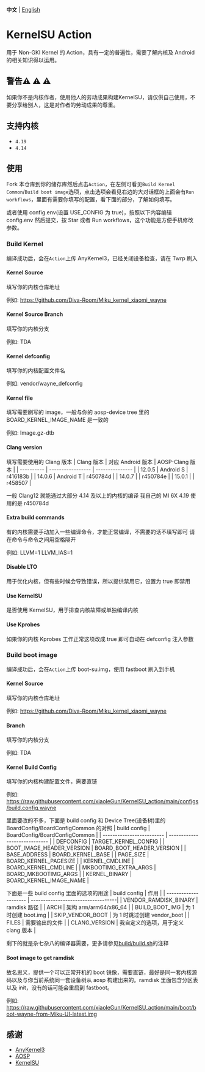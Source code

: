 **中文** | [English](README_EN.md)

# KernelSU Action

用于 Non-GKI Kernel 的 Action，具有一定的普遍性，需要了解内核及 Android 的相关知识得以运用。

## 警告:warning: :warning: :warning:

如果你不是内核作者，使用他人的劳动成果构建KernelSU，请仅供自己使用，不要分享给别人，这是对作者的劳动成果的尊重。

## 支持内核

- `4.19`
- `4.14`

## 使用

Fork 本仓库到你的储存库然后点击`Action`，在左侧可看见`Build Kernel Common`/`Build boot image`选项，点击选项会看见右边的大对话框的上面会有`Run workflows`，里面有需要你填写的配置，看下面的部分，了解如何填写。

或者使用 config.env(设置 USE_CONFIG 为 true)，按照以下内容编辑 config.env 然后提交，按 Star 或者 Run workflows，这个功能是方便手机修改参数。

### Build Kernel

编译成功后，会在`Action`上传 AnyKernel3，已经关闭设备检查，请在 Twrp 刷入

#### Kernel Source

填写你的内核仓库地址

例如: https://github.com/Diva-Room/Miku_kernel_xiaomi_wayne

#### Kernel Source Branch

填写你的内核分支

例如: TDA

#### Kernel defconfig

填写你的内核配置文件名

例如: vendor/wayne_defconfig

#### Kernel file

填写需要刷写的 image，一般与你的 aosp-device tree 里的 BOARD_KERNEL_IMAGE_NAME 是一致的

例如: Image.gz-dtb

#### Clang version

填写需要使用的 Clang 版本
| Clang 版本 | 对应 Android 版本 | AOSP-Clang 版本 |
| ---------- | ----------------- | --------------- |
| 12.0.5 | Android S | r416183b |
| 14.0.6 | Android T | r450784d |
| 14.0.7 | | r450784e |
| 15.0.1 | | r458507 |

一般 Clang12 就能通过大部分 4.14 及以上的内核的编译
我自己的 MI 6X 4.19 使用的是 r450784d

#### Extra build commands

有的内核需要手动加入一些编译命令，才能正常编译，不需要的话不填写即可
请在命令与命令之间用空格隔开

例如: LLVM=1 LLVM_IAS=1

#### Disable LTO

用于优化内核，但有些时候会导致错误，所以提供禁用它，设置为 true 即禁用

#### Use KernelSU

是否使用 KernelSU，用于排查内核故障或单独编译内核

#### Use Kprobes

如果你的内核 Kprobes 工作正常这项改成 true 即可自动在 defconfig 注入参数

### Build boot image

编译成功后，会在`Action`上传 boot-su.img，使用 fastboot 刷入到手机

#### Kernel Source

填写你的内核仓库地址

例如: https://github.com/Diva-Room/Miku_kernel_xiaomi_wayne

#### Branch

填写你的内核分支

例如: TDA

#### Kernel Build Config

填写你的内核构建配置文件，需要直链

例如: https://raw.githubusercontent.com/xiaoleGun/KernelSU_action/main/configs/build.config.wayne

里面要改的不多，下面是 build config 和 Device Tree(设备树)里的 BoardConfig/BoardConfigCommon 的对照
| build config | BoardConfig/BoardConfigCommon |
| ------------------------- | ----------------------------- |
| DEFCONFIG | TARGET_KERNEL_CONFIG |
| BOOT_IMAGE_HEADER_VERSION | BOARD_BOOT_HEADER_VERSION |
| BASE_ADDRESS | BOARD_KERNEL_BASE |
| PAGE_SIZE | BOARD_KERNEL_PAGESIZE |
| KERNEL_CMDLINE | BOARD_KERNEL_CMDLINE |
| MKBOOTIMG_EXTRA_ARGS | BOARD_MKBOOTIMG_ARGS |
| KERNEL_BINARY | BOARD_KERNEL_IMAGE_NAME |

下面是一些 build config 里面的选项的用途
| build config | 作用 |
| --------------------- | -----------------------------------|
| VENDOR_RAMDISK_BINARY | ramdisk 路径 |
| ARCH | 架构 arm/arm64/x86_64 |
| BUILD_BOOT_IMG | 为 1 时创建 boot.img |
| SKIP_VENDOR_BOOT | 为 1 时跳过创建 vendor_boot |
| FILES | 需要输出的文件 |
| CLANG_VERSION | 我自定义的选项，用于定义 clang 版本 |

剩下的就是杂七杂八的编译器需要，更多请参见[build/build.sh](https://android.googlesource.com/kernel/build/+/refs/heads/master-kernel-build-2022/build.sh)的注释

#### Boot image to get ramdisk

故名思义，提供一个可以正常开机的 boot 镜像，需要直链，最好是同一套内核源码以及与你当前系统同一套设备树从 aosp 构建出来的。ramdisk 里面包含分区表以及 init，没有的话可能会重启到 fastboot。

例如: https://raw.githubusercontent.com/xiaoleGun/KernelSU_action/main/boot/boot-wayne-from-Miku-UI-latest.img

## 感谢

- [AnyKernel3](https://github.com/osm0sis/AnyKernel3)
- [AOSP](https://android.googlesource.com)
- [KernelSU](https://github.com/tiann/KernelSU)
